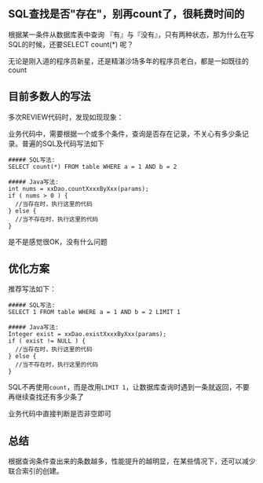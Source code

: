 ## SQL查找是否"存在"，别再count了，很耗费时间的

根据某一条件从数据库表中查询 『有』与『没有』，只有两种状态，那为什么在写SQL的时候，还要SELECT count(*) 呢？

无论是刚入道的程序员新星，还是精湛沙场多年的程序员老白，都是一如既往的count

## **目前多数人的写法**

多次REVIEW代码时，发现如现现象：

业务代码中，需要根据一个或多个条件，查询是否存在记录，不关心有多少条记录。普遍的SQL及代码写法如下

```
##### SQL写法:
SELECT count(*) FROM table WHERE a = 1 AND b = 2

##### Java写法:
int nums = xxDao.countXxxxByXxx(params);
if ( nums > 0 ) {
  //当存在时，执行这里的代码
} else {
  //当不存在时，执行这里的代码
}
```

是不是感觉很OK，没有什么问题

## **优化方案**

推荐写法如下：

```
##### SQL写法:
SELECT 1 FROM table WHERE a = 1 AND b = 2 LIMIT 1

##### Java写法:
Integer exist = xxDao.existXxxxByXxx(params);
if ( exist != NULL ) {
  //当存在时，执行这里的代码
} else {
  //当不存在时，执行这里的代码
}
```

SQL不再使用`count`，而是改用`LIMIT 1`，让数据库查询时遇到一条就返回，不要再继续查找还有多少条了

业务代码中直接判断是否非空即可

## **总结**

根据查询条件查出来的条数越多，性能提升的越明显，在某些情况下，还可以减少联合索引的创建。